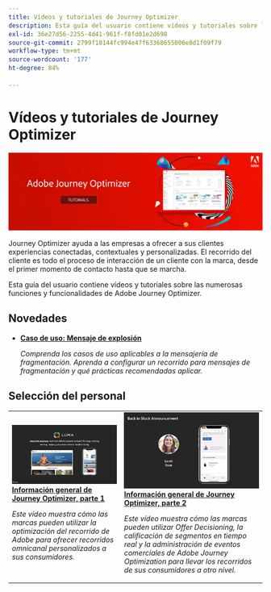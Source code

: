 ```yaml
---
title: Vídeos y tutoriales de Journey Optimizer
description: Esta guía del usuario contiene vídeos y tutoriales sobre las numerosas funciones y funcionalidades de Adobe Journey Optimizer.
exl-id: 36e27d56-2255-4d41-961f-f8fd01e2d698
source-git-commit: 2799f18144fc994e47f63368655006e8d1f09f79
workflow-type: tm+mt
source-wordcount: '177'
ht-degree: 84%

---
```



# Vídeos y tutoriales de Journey Optimizer

![](./assets/ajo-banner.png)

Journey Optimizer ayuda a las empresas a ofrecer a sus clientes experiencias conectadas, contextuales y personalizadas. El recorrido del cliente es todo el proceso de interacción de un cliente con la marca, desde el primer momento de contacto hasta que se marcha.

Esta guía del usuario contiene vídeos y tutoriales sobre las numerosas funciones y funcionalidades de Adobe Journey Optimizer.

## Novedades

* **[Caso de uso: Mensaje de explosión](/help/create-journeys/use-case-read-burst-message.md)**

   *Comprenda los casos de uso aplicables a la mensajería de fragmentación. Aprenda a configurar un recorrido para mensajes de fragmentación y qué prácticas recomendadas aplicar.*

## Selección del personal

<table>
<tr>
  <td>
    <a href="./introduction/journey-optimizer-overview-part-1.md">
      <img alt="Información general de Journey Optimizer, parte 1: Entregar recorridos omnicanal (vídeo)" src="./assets/334174.jpg"/>
    </a>
    <div>
      <a href="./introduction/journey-optimizer-overview-part-1.md">
    <strong>Información general de Journey Optimizer, parte 1 </strong>
    </a>
    </div>
    <p>
    <em>Este vídeo muestra cómo las marcas pueden utilizar la optimización del recorrido de Adobe para ofrecer recorridos omnicanal personalizados a sus consumidores.</em>
    <p>
  </td>
    <td>
    <a href="./introduction/journey-optimizer-overview-part-2.md">
      <img alt="Información general de Journey Optimizer, parte 2: Entregar recorridos omnicanal (vídeo)" src="./assets/334175.jpg"/>
    </a>
    <div>
      <a href="./introduction/journey-optimizer-overview-part-2.md">
    <strong>Información general de Journey Optimizer, parte 2 </strong>
    </a>
    </div>
    <p>
    <em>Este vídeo muestra cómo las marcas pueden utilizar Offer Decisioning, la calificación de segmentos en tiempo real y la administración de eventos comerciales de Adobe Journey Optimization para llevar los recorridos de sus consumidores a otro nivel.</em>
    <p>
  </td>
</table>




